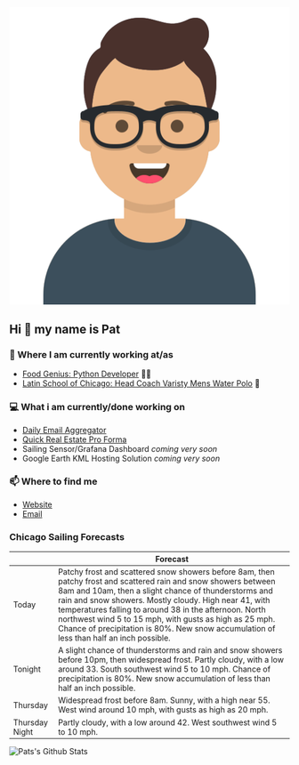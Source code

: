 [![Social banner for p-j-falconer](https://raw.githubusercontent.com/P-J-FALCONER/P-J-FALCONER/master/assets/avataaars.svg)](https://patfalconer.com/)
## Hi :wave: my name is Pat

### 💼 Where I am currently working at/as
- [Food Genius: Python Developer](https://getfoodgenius.com/) 🍔🐍
- [Latin School of Chicago: Head Coach Varisty Mens Water Polo](https://www.latinschool.org/) 🤽


### 💻 What i am currently/done working on
 - [Daily Email Aggregator](https://github.com/P-J-FALCONER/dott_daily_mail)
 - [Quick Real Estate Pro Forma](https://github.com/P-J-FALCONER/henry)
 - Sailing Sensor/Grafana Dashboard *coming very soon*
 - Google Earth KML Hosting Solution *coming very soon*

### 📫 Where to find me
 - [Website](https://patfalconer.com/)
 - [Email](mailto:patrick.j.falconer@gmail.com)


### Chicago Sailing Forecasts
|   | Forecast  |
|---|---|
| Today | Patchy frost and scattered snow showers before 8am, then patchy frost and scattered rain and snow showers between 8am and 10am, then a slight chance of thunderstorms and rain and snow showers. Mostly cloudy. High near 41, with temperatures falling to around 38 in the afternoon. North northwest wind 5 to 15 mph, with gusts as high as 25 mph. Chance of precipitation is 80%. New snow accumulation of less than half an inch possible. |
| Tonight | A slight chance of thunderstorms and rain and snow showers before 10pm, then widespread frost. Partly cloudy, with a low around 33. South southwest wind 5 to 10 mph. Chance of precipitation is 80%. New snow accumulation of less than half an inch possible. |
| Thursday | Widespread frost before 8am. Sunny, with a high near 55. West wind around 10 mph, with gusts as high as 20 mph. |
| Thursday Night | Partly cloudy, with a low around 42. West southwest wind 5 to 10 mph. |

![Pats's Github Stats](https://github-readme-stats.vercel.app/api?username=p-j-falconer&show_icons=true&theme=radical)
